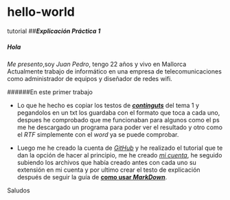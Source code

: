 # hello-world
tutorial
##**_Explicación Práctica 1_**
##### **Hola**
_Me presento_,soy _Juan Pedro_, tengo 22 años y vivo en Mallorca
Actualmente trabajo de informático en una empresa de telecomunicaciones como administrador de equipos y diseñador de redes wifi.

######En este primer trabajo

* Lo que he hecho es copiar los testos de **[_continguts_](http://fpadistancia.caib.es/pluginfile.php/295262/mod_resource/content/2/Llenguatges%20de%20Marques%20y%20Sistemes%20de%20Gesti%C3%B3%20de%20la%20Informaci%C3%B3%20%28Dist%C3%A0ncia%29.pdf)** del tema 1 y pegandolos en un txt los guardaba con el formato que toca a cada uno, despues he comprobado que me funcionaban para algunos como el ps me he descargado un programa para poder ver el resultado y otro como el _RTF_ simplemente con el _word_ ya se puede comprobar.

* Luego me he creado la cuenta de _[GitHub](https://github.com/)_ y he realizado el tutorial que te dan la opción de hacer al principio, me he creado _[mi cuenta](https://github.com/juanpcano/hello-world.git)_, he seguido subiendo los archivos que había creado antes con cada uno su extensión en mi cuenta y por ultimo crear el testo de explicación después de seguir la guía de **[como usar _MarkDown_](http://www.markdowntutorial.com/)**.

Saludos


